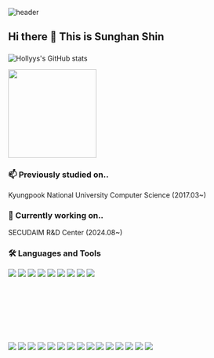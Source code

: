 ![header](https://capsule-render.vercel.app/api?type=venom&color=gradient&height=300&section=header&text=Hollyys&fontSize=90&textBg=true)
## Hi there 👋    This is Sunghan Shin
###
![Hollyys's GitHub stats](https://github-readme-stats.vercel.app/api?username=Hollyys&show_icons=true&theme=radical)

<a href="https://github.com/Hollyys"><img align="center" style="height:180px" src="https://github-readme-stats.vercel.app/api/top-langs/?username=Hollyys&layout=compact&theme=nord&hide_border=true" /></a>  

### 📫 Previously studied on..
Kyungpook National University Computer Science (2017.03~)
### 🔭 Currently working on..
SECUDAIM R&D Center (2024.08~)

### 🛠 Languages and Tools
<img src="https://img.shields.io/badge/linux-%23FCC624.svg?&style=for-the-badge&logo=linux&logoColor=black" /></t>
<img src="https://img.shields.io/badge/c-%23A8B9CC.svg?&style=for-the-badge&logo=c&logoColor=black" />
<img src="https://img.shields.io/badge/python-%233776AB.svg?&style=for-the-badge&logo=python&logoColor=white" />
<img src="https://img.shields.io/badge/java-%23007396.svg?&style=for-the-badge&logo=java&logoColor=white" />
<img src="https://img.shields.io/badge/flask-%23000000.svg?&style=for-the-badge&logo=flask&logoColor=white" />
<img src="https://img.shields.io/badge/docker-%232496ED.svg?&style=for-the-badge&logo=docker&logoColor=white" />
<img src="https://img.shields.io/badge/mysql-%234479A1.svg?&style=for-the-badge&logo=mysql&logoColor=white" />
<img src="https://img.shields.io/badge/ros-%2322314E.svg?&style=for-the-badge&logo=ros&logoColor=white" />
<img src="https://img.shields.io/badge/notion-%23000000.svg?&style=for-the-badge&logo=notion&logoColor=white" />

<br/><br/><br/><br/><br/><br/>

<img src="https://img.shields.io/badge/ferrari-%23D40000.svg?&style=for-the-badge&logo=ferrari&logoColor=white" /></t>
<img src="https://img.shields.io/badge/maserati-%230C2340.svg?&style=for-the-badge&logo=maserati&logoColor=white" />
<img src="https://img.shields.io/badge/ieee-%2300629B.svg?&style=for-the-badge&logo=ieee&logoColor=white" />
<img src="https://img.shields.io/badge/bmw-%230066B1.svg?&style=for-the-badge&logo=bmw&logoColor=white" />
<img src="https://img.shields.io/badge/hyundai-%23002C5F.svg?&style=for-the-badge&logo=hyundai&logoColor=white" />
<img src="https://img.shields.io/badge/kia-%2305141F.svg?&style=for-the-badge&logo=kia&logoColor=white" />
<img src="https://img.shields.io/badge/google-%234285F4.svg?&style=for-the-badge&logo=google&logoColor=white" />
<img src="https://img.shields.io/badge/google%20cloud-%234285F4.svg?&style=for-the-badge&logo=google%20cloud&logoColor=white" />
<img src="https://img.shields.io/badge/macos-%23000000.svg?&style=for-the-badge&logo=macos&logoColor=white" />
<img src="https://img.shields.io/badge/ios-%23000000.svg?&style=for-the-badge&logo=ios&logoColor=white" />
<img src="https://img.shields.io/badge/apple-%23000000.svg?&style=for-the-badge&logo=apple&logoColor=white" />
<img src="https://img.shields.io/badge/samsung-%231428A0.svg?&style=for-the-badge&logo=samsung&logoColor=white" />
<img src="https://img.shields.io/badge/porsche-%23B12B28.svg?&style=for-the-badge&logo=porsche&logoColor=white" />
<img src="https://img.shields.io/badge/lamborghini-%23DDB320.svg?&style=for-the-badge&logo=lamborghini&logoColor=black" />
<img src="https://img.shields.io/badge/audi-%23BB0A30.svg?&style=for-the-badge&logo=audi&logoColor=white" />
<!--
**Hollyys/Hollyys** is a ✨ _special_ ✨ repository because its `README.md` (this file) appears on your GitHub profile.

Here are some ideas to get you started:

- 🔭 I’m currently working on ...
- 🌱 I’m currently learning ...
- 👯 I’m looking to collaborate on ...
- 🤔 I’m looking for help with ...
- 💬 Ask me about ...
- 📫 How to reach me: ...
- 😄 Pronouns: ...
- ⚡ Fun fact: ...
-->
